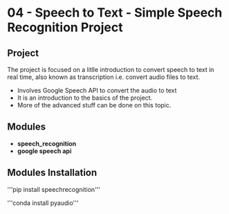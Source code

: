 # **04 - Speech to Text - Simple Speech Recognition Project**


## **Project**
The project is focused on a litlle introduction to convert speech to text in real time, also known as transcription i.e. convert audio files to text.
- Involves Google Speech API to convert the audio to text
- It is an introduction to the basics of the project.
- More of the advanced stuff can be done on this topic.


## **Modules**
- **speech_recognition**
- **google speech api**

## **Modules Installation**
'''pip install speechrecognition'''

'''conda install pyaudio'''

